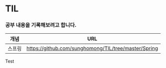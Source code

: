 # TIL

### 공부 내용을 기록해보려고 합니다.

| 개념 | URL |
| -- | -- |
| 스프링 | https://github.com/sunghomong/TIL/tree/master/Spring |
Test 
